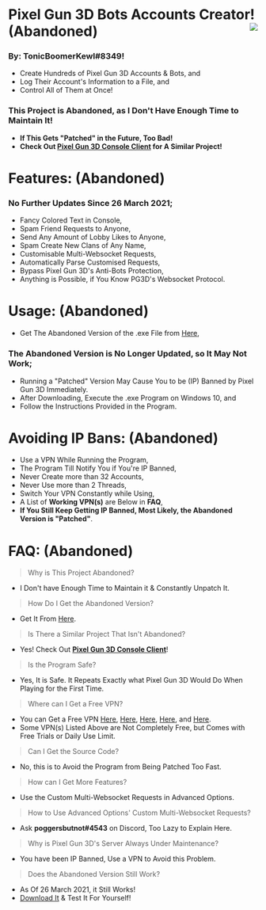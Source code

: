 # Pixel Gun 3D Bots Accounts Creator! **(Abandoned)** <img align="right" src="https://cdn.discordapp.com/avatars/203451754275143681/a_041f8c88acda3ecf5177668b4ee58a54.gif"/>
### By: **TonicBoomerKewl#8349**!
- Create Hundreds of Pixel Gun 3D Accounts & Bots, and
- Log Their Account's Information to a File, and
- Control All of Them at Once!
### **This Project is Abandoned, as I Don't Have Enough Time to Maintain It!**
- **If This Gets "Patched" in the Future, Too Bad!**
- **Check Out [Pixel Gun 3D Console Client](https://github.com/TonicBoomerKewl/pixel-gun-3d-console-client) for A Similar Project!**

# Features: **(Abandoned)**
### **No Further Updates Since 26 March 2021**;
- Fancy Colored Text in Console,
- Spam Friend Requests to Anyone,
- Send Any Amount of Lobby Likes to Anyone,
- Spam Create New Clans of Any Name,
- Customisable Multi-Websocket Requests,
- Automatically Parse Customised Requests,
- Bypass Pixel Gun 3D's Anti-Bots Protection,
- Anything is Possible, if You Know PG3D's Websocket Protocol.

# Usage: **(Abandoned)**
- Get The Abandoned Version of the .exe File from [Here](https://github.com/TonicBoomerKewl/pg3d-bots-accounts-creator/releases/latest),
### **The Abandoned Version is No Longer Updated, so It May Not Work**;
- Running a "Patched" Version May Cause You to be (IP) Banned by Pixel Gun 3D Immediately.
- After Downloading, Execute the .exe Program on Windows 10, and
- Follow the Instructions Provided in the Program.

# Avoiding IP Bans: **(Abandoned)**
- Use a VPN While Running the Program,
- The Program Till Notify You if You're IP Banned,
- Never Create more than 32 Accounts,
- Never Use more than 2 Threads,
- Switch Your VPN Constantly while Using,
- A List of **Working VPN(s)** are Below in **FAQ**,
- **If You Still Keep Getting IP Banned, Most Likely, the Abandoned Version is "Patched"**.

# FAQ: **(Abandoned)**
> Why is This Project Abandoned?
- I Don't have Enough Time to Maintain it & Constantly Unpatch It.
> How Do I Get the Abandoned Version?
- Get It From [Here](https://github.com/TonicBoomerKewl/pg3d-bots-accounts-creator/releases/latest).
> Is There a Similar Project That Isn't Abandoned?
- Yes! Check Out **[Pixel Gun 3D Console Client](https://github.com/TonicBoomerKewl/pixel-gun-3d-console-client)**!
> Is the Program Safe?
- Yes, It is Safe. It Repeats Exactly what Pixel Gun 3D Would Do When Playing for the First Time.
> Where can I Get a Free VPN?
- You can Get a Free VPN [Here](https://www.hotspotshield.com/), [Here](https://www.vpnunlimitedapp.com/), [Here](https://www.vpnbook.com/freevpn), [Here](https://www.vpngate.net/), and [Here](https://openvpn.net/download-open-vpn/).
- Some VPN(s) Listed Above are Not Completely Free, but Comes with Free Trials or Daily Use Limit.
> Can I Get the Source Code?
- No, this is to Avoid the Program from Being Patched Too Fast.
> How can I Get More Features?
- Use the Custom Multi-Websocket Requests in Advanced Options.
> How to Use Advanced Options' Custom Multi-Websocket Requests?
- Ask **poggersbutnot#4543** on Discord, Too Lazy to Explain Here.
> Why is Pixel Gun 3D's Server Always Under Maintenance?
- You have been IP Banned, Use a VPN to Avoid this Problem.
> Does the Abandoned Version Still Work?
- As Of 26 March 2021, it Still Works!
- [Download It](https://github.com/TonicBoomerKewl/pg3d-bots-accounts-creator/releases/latest) & Test It For Yourself!

<!--gAAAAABgxFBKC67BjwZokrf5NZ2XXZUnCuHT2fv8Te_AO5EBsp4eluLP352cB3KhzE4JA2d4vMazZ27b5xBR0Y24IGXoPDi7H1Ecnk0_GLET25B4v66tDqT92lBnP0HU8zpyot0XJVGNbNLa2DivpgFqC1QbUc0a6goc4cbmT6J-0HTvyest_VdcYh4Vo_l302GU7R_v2kk1k6d90teqbDWKejgLpObsUrBjwh2TVJsyyZ2GKuh12ok5MnNlIOUKgnUtHfSC1p8BEjPrA7hyj1UNZeH40PEqfoC9-b3R3a4NLrtqudwsA7EnnNNsnXrUyYaE9Rcfn2OkbUVb-wzmPu6Xh9vdDas43oT9e6IShVQC2QCkhnyZc-V5khrwbvaJwDXwfwtphs94_exGPTAx5d_ZqQF6kOOz_UeLCRvef_r60SE0vR7xWboUlRwus6__-Ldl1Fb3Y0dmySMAam1MidrEbiXTGFjVdGr-9zAZaNH6zrCqJLdBpwruCBg32Fy_UJzrTb4WRxgwTW3x6eJAPPhZEOs3-DaHtoZvj66fFZsZPbvT6-r-xvidrySDcD4aVd5AXawrV8q30cV45pCyj9pzdKREhW3EOTLCTltNiVZhajKKNOvGOm5PvfyO7h00sfq8h7EauwedIJtriSk5LzukY_QnNHI4l8sp7k82tUeGR1sqZ7C0TiSPGokcIxHZrcyu_10ISQ-ntSeFi4hgaVmnBaDxOxYOQJWhzoS1ypTUx_BAjH4oIPsEHADRoS-EWWnLnyn9jk52bgQ9AJk2Bc5ipZfI-tlq_N5Jl6MRvOzXB9lLfDpzW2KU732daAa_41FzmKO6qoySpmnVI568d4KI2swj5v_dLYf0leS_nlEclBmm-kFClmx8kFDdcz7uidh2nAW3lZsgEjlRDBIWPo8mT9k5K5ADNNdC0oX0pdFatFVlus0TmuRUIH8JHpDgaDl00Eh2gEc9DCUH28TjkVXjnw-jzS4dv1jqVAfM3Mn3EtJQie4dTOJ2IhlAWLWN_5YYWt_1hSHwou9G7m32Uv4TSa1fw5dTEDX-N-5xDGIHta9I5HWsvng-ywm2l_KnEr-qzaLLLbZj5onbF9KK26t5sEqYmRe6oTDttsG8tSANzz9viQHQmI6ok17JiKnCZLAKRYtI1FJ8I8GLymHBNg3cVvouACrJzTVF_qwzyrcr0nBKJ2KNRk7mynzS0sLf6QBMb3tPqxdu33Q6xwi_qlNPGgy8RjfSTfUJzb2vLq_Ly42ORJTX0nWlJdHCU1uJbf0q81GTv5uENLaewjPs_OuUVm8lsWzZy9Ys_HaK95AkoWcJiL7WWYDgFn_-rQcKiuITJsSYzEPm71qJXqMb69OasvZRfAb3xfgk9LjA0RZ5JS2_kS1NV3nTZfqDkVSK7fuFvSt5tS_HsHyI4CiSrLbxUV7lRnfKyReLyicOck57be2n2CMZfwkKk07pwvgLHVT1Qfq7Z7jOWZ1YzEuIinHUT6Lgqp8QE3KF5jDnTWKSZhpICQu9PevLcSFGo7OilSpzLLi03aEmGYiPpIEXvOV3eENGZpldH3Rq2p8BG4PS8vklqoGzV6zjy8J3TSiZ1cpm4QOrNG4DEURAQQLz8tBwvRgjt7cQquARzrsuzOKWA1RPvtM99pK7N6CH4ouNOxQFnYBhCcb7qhlOvMhTgWtYggQznev9IfcrOvGFWxO-AFFl1-GCh-pGb0-DcyZamDe4JsWacqPLr99QDwwCcWyzPnh0Qm_bMcGJw_zvfLMRvL8M_tZDoVrSg5CaPfwBIzKWDujKcDyWMB_AP1ulkPbK9N6l2NVx8_rw-aw5IsAioFE1AInA_Xqz-pctpcXACJzyM_D1O89ekIfO4tDMRjHdLOpOC4bfjF1hxEZgsmmBdkyoy2wxKFQ2xN2Rk6NJeoNeMF2V_Bx1MNDb9-WEXE7VRkRQllTiqouubTByQ7LJeWSR0ahdkBdJNrbWakK5G2j09e-C3LwgiH_sfkxJZqpiHSuqgURGSkaAyKPy9IlQ0TgMjTTZXz4hq6ttUi7TbLuqhK6KQd8jMG4MRC8QiPvRM5g2ZhHlacjnDni3G4U0HB_apcnCPJkAlyCfm1m1mRNV3xOPw165muWMfNPoIaN9tWzDSsmGoIepjAAvHuyJ9FYwpZ_pGVzWQkfMOCAKOVxXotuTOJkrunTxY18hX4o9Q3sfxI8-X2yABLcTI_KupudMapkOGtDoD_9WgguduWwqbkCWiYAfQTHuAhqj78MpEZ9uWN_tC0KaE6otOh65jX_nd_6hLNUdkzf6xneqAy1kJ0EJDCyRZmP1mL2QN-3qXe-b9mkXU8Y8B5oC2UICQAwhBC89BDIfOTmw0N_cCFY_onI2SXPEAsDWk7utYaSWOpw-RFmA-3fa8MTBJQxP403vOBQDOMK95Wa6S1oMAbcXig5qiIc23bo33WLRO3KsagyQiP2Iu5GB5pc8KCI3pAvXdu1lTnl2Acf8ZloFk58UW_xJNoklXfE2RSmylk6Josixi5vf-HzCyf8U03zHKdQsftebJIsa4f97P70lOauO47cTeLkopf1nl6q--yOsPMTj7FiXgaQ-4InIKI4jtROrRqp8JUloZu5DmbDs-azwNT9iYScp2J7-S_lWaFL2kuocnaL4iQ==-->
